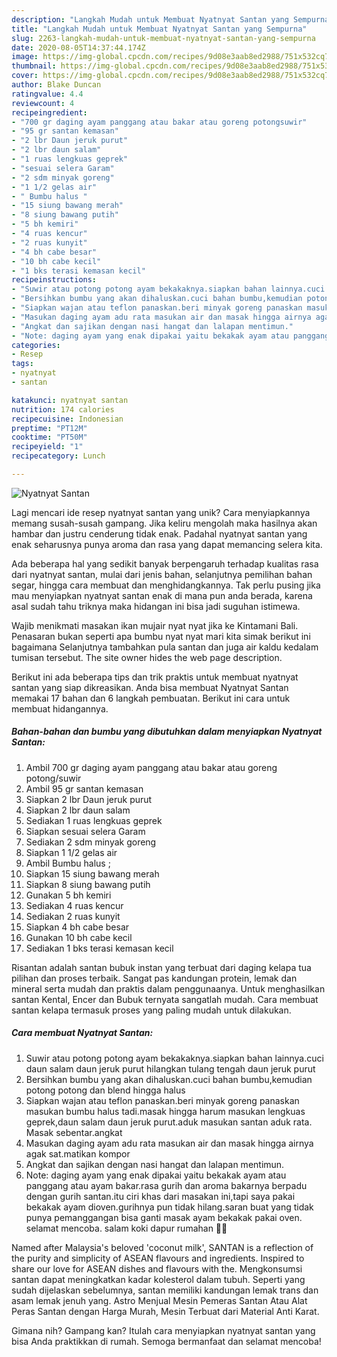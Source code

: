 ```yaml
---
description: "Langkah Mudah untuk Membuat Nyatnyat Santan yang Sempurna"
title: "Langkah Mudah untuk Membuat Nyatnyat Santan yang Sempurna"
slug: 2263-langkah-mudah-untuk-membuat-nyatnyat-santan-yang-sempurna
date: 2020-08-05T14:37:44.174Z
image: https://img-global.cpcdn.com/recipes/9d08e3aab8ed2988/751x532cq70/nyatnyat-santan-foto-resep-utama.jpg
thumbnail: https://img-global.cpcdn.com/recipes/9d08e3aab8ed2988/751x532cq70/nyatnyat-santan-foto-resep-utama.jpg
cover: https://img-global.cpcdn.com/recipes/9d08e3aab8ed2988/751x532cq70/nyatnyat-santan-foto-resep-utama.jpg
author: Blake Duncan
ratingvalue: 4.4
reviewcount: 4
recipeingredient:
- "700 gr daging ayam panggang atau bakar atau goreng potongsuwir"
- "95 gr santan kemasan"
- "2 lbr Daun jeruk purut"
- "2 lbr daun salam"
- "1 ruas lengkuas geprek"
- "sesuai selera Garam"
- "2 sdm minyak goreng"
- "1 1/2 gelas air"
- " Bumbu halus "
- "15 siung bawang merah"
- "8 siung bawang putih"
- "5 bh kemiri"
- "4 ruas kencur"
- "2 ruas kunyit"
- "4 bh cabe besar"
- "10 bh cabe kecil"
- "1 bks terasi kemasan kecil"
recipeinstructions:
- "Suwir atau potong potong ayam bekakaknya.siapkan bahan lainnya.cuci daun salam daun jeruk purut hilangkan tulang tengah daun jeruk purut"
- "Bersihkan bumbu yang akan dihaluskan.cuci bahan bumbu,kemudian potong potong dan blend hingga halus"
- "Siapkan wajan atau teflon panaskan.beri minyak goreng panaskan masukan bumbu halus tadi.masak hingga harum masukan lengkuas geprek,daun salam daun jeruk purut.aduk masukan santan aduk rata. Masak sebentar.angkat"
- "Masukan daging ayam adu rata masukan air dan masak hingga airnya agak sat.matikan kompor"
- "Angkat dan sajikan dengan nasi hangat dan lalapan mentimun."
- "Note: daging ayam yang enak dipakai yaitu bekakak ayam atau panggang atau ayam bakar.rasa gurih dan aroma bakarnya berpadu dengan gurih santan.itu ciri khas dari masakan ini,tapi saya pakai bekakak ayam dioven.gurihnya pun tidak hilang.saran buat yang tidak punya pemanggangan bisa ganti masak ayam bekakak pakai oven. selamat mencoba. salam koki dapur rumahan 👩‍🍳"
categories:
- Resep
tags:
- nyatnyat
- santan

katakunci: nyatnyat santan 
nutrition: 174 calories
recipecuisine: Indonesian
preptime: "PT12M"
cooktime: "PT50M"
recipeyield: "1"
recipecategory: Lunch

---
```



![Nyatnyat Santan](https://img-global.cpcdn.com/recipes/9d08e3aab8ed2988/751x532cq70/nyatnyat-santan-foto-resep-utama.jpg)

Lagi mencari ide resep nyatnyat santan yang unik? Cara menyiapkannya memang susah-susah gampang. Jika keliru mengolah maka hasilnya akan hambar dan justru cenderung tidak enak. Padahal nyatnyat santan yang enak seharusnya punya aroma dan rasa yang dapat memancing selera kita.

Ada beberapa hal yang sedikit banyak berpengaruh terhadap kualitas rasa dari nyatnyat santan, mulai dari jenis bahan, selanjutnya pemilihan bahan segar, hingga cara membuat dan menghidangkannya. Tak perlu pusing jika mau menyiapkan nyatnyat santan enak di mana pun anda berada, karena asal sudah tahu triknya maka hidangan ini bisa jadi suguhan istimewa.

Wajib menikmati masakan ikan mujair nyat nyat jika ke Kintamani Bali. Penasaran bukan seperti apa bumbu nyat nyat mari kita simak berikut ini bagaimana Selanjutnya tambahkan pula santan dan juga air kaldu kedalam tumisan tersebut. The site owner hides the web page description.


Berikut ini ada beberapa tips dan trik praktis untuk membuat nyatnyat santan yang siap dikreasikan. Anda bisa membuat Nyatnyat Santan memakai 17 bahan dan 6 langkah pembuatan. Berikut ini cara untuk membuat hidangannya.

<!--inarticleads1-->

##### Bahan-bahan dan bumbu yang dibutuhkan dalam menyiapkan Nyatnyat Santan:

1. Ambil 700 gr daging ayam panggang atau bakar atau goreng potong/suwir
1. Ambil 95 gr santan kemasan
1. Siapkan 2 lbr Daun jeruk purut
1. Siapkan 2 lbr daun salam
1. Sediakan 1 ruas lengkuas geprek
1. Siapkan sesuai selera Garam
1. Sediakan 2 sdm minyak goreng
1. Siapkan 1 1/2 gelas air
1. Ambil  Bumbu halus ;
1. Siapkan 15 siung bawang merah
1. Siapkan 8 siung bawang putih
1. Gunakan 5 bh kemiri
1. Sediakan 4 ruas kencur
1. Sediakan 2 ruas kunyit
1. Siapkan 4 bh cabe besar
1. Gunakan 10 bh cabe kecil
1. Sediakan 1 bks terasi kemasan kecil


Risantan adalah santan bubuk instan yang terbuat dari daging kelapa tua pilihan dan proses terbaik. Sangat pas kandungan protein, lemak dan mineral serta mudah dan praktis dalam penggunaanya. Untuk menghasilkan santan Kental, Encer dan Bubuk ternyata sangatlah mudah. Cara membuat santan kelapa termasuk proses yang paling mudah untuk dilakukan. 

<!--inarticleads2-->

##### Cara membuat Nyatnyat Santan:

1. Suwir atau potong potong ayam bekakaknya.siapkan bahan lainnya.cuci daun salam daun jeruk purut hilangkan tulang tengah daun jeruk purut
1. Bersihkan bumbu yang akan dihaluskan.cuci bahan bumbu,kemudian potong potong dan blend hingga halus
1. Siapkan wajan atau teflon panaskan.beri minyak goreng panaskan masukan bumbu halus tadi.masak hingga harum masukan lengkuas geprek,daun salam daun jeruk purut.aduk masukan santan aduk rata. Masak sebentar.angkat
1. Masukan daging ayam adu rata masukan air dan masak hingga airnya agak sat.matikan kompor
1. Angkat dan sajikan dengan nasi hangat dan lalapan mentimun.
1. Note: daging ayam yang enak dipakai yaitu bekakak ayam atau panggang atau ayam bakar.rasa gurih dan aroma bakarnya berpadu dengan gurih santan.itu ciri khas dari masakan ini,tapi saya pakai bekakak ayam dioven.gurihnya pun tidak hilang.saran buat yang tidak punya pemanggangan bisa ganti masak ayam bekakak pakai oven. selamat mencoba. salam koki dapur rumahan 👩‍🍳


Named after Malaysia&#39;s beloved &#39;coconut milk&#39;, SANTAN is a reflection of the purity and simplicity of ASEAN flavours and ingredients. Inspired to share our love for ASEAN dishes and flavours with the. Mengkonsumsi santan dapat meningkatkan kadar kolesterol dalam tubuh. Seperti yang sudah dijelaskan sebelumnya, santan memiliki kandungan lemak trans dan asam lemak jenuh yang. Astro Menjual Mesin Pemeras Santan Atau Alat Peras Santan dengan Harga Murah, Mesin Terbuat dari Material Anti Karat. 

Gimana nih? Gampang kan? Itulah cara menyiapkan nyatnyat santan yang bisa Anda praktikkan di rumah. Semoga bermanfaat dan selamat mencoba!
